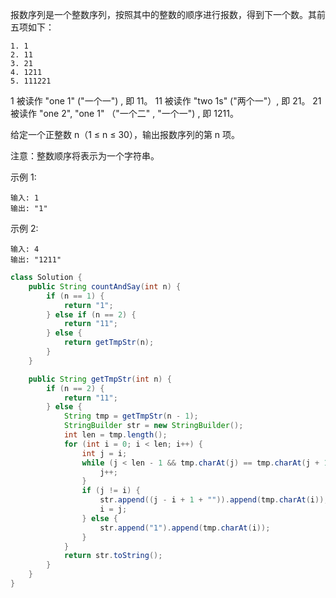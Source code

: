 报数序列是一个整数序列，按照其中的整数的顺序进行报数，得到下一个数。其前五项如下：

```
1. 1
2. 11
3. 21
4. 1211
5. 111221
```

1 被读作  "one 1"  ("一个一") , 即 11。
11 被读作 "two 1s" ("两个一"）, 即 21。
21 被读作 "one 2",  "one 1" （"一个二" ,  "一个一") , 即 1211。

给定一个正整数 n（1 ≤ n ≤ 30），输出报数序列的第 n 项。

注意：整数顺序将表示为一个字符串。

示例 1:

```
输入: 1
输出: "1"
```


示例 2:

```
输入: 4
输出: "1211"
```



```java
class Solution {
    public String countAndSay(int n) {
        if (n == 1) {
            return "1";
        } else if (n == 2) {
            return "11";
        } else {
            return getTmpStr(n);
        }
    }

    public String getTmpStr(int n) {
        if (n == 2) {
            return "11";
        } else {
            String tmp = getTmpStr(n - 1);
            StringBuilder str = new StringBuilder();
            int len = tmp.length();
            for (int i = 0; i < len; i++) {
                int j = i;
                while (j < len - 1 && tmp.charAt(j) == tmp.charAt(j + 1)) {
                    j++;
                }
                if (j != i) {
                    str.append((j - i + 1 + "")).append(tmp.charAt(i));
                    i = j;
                } else {
                    str.append("1").append(tmp.charAt(i));
                }
            }
            return str.toString();
        }
    }
}
```

